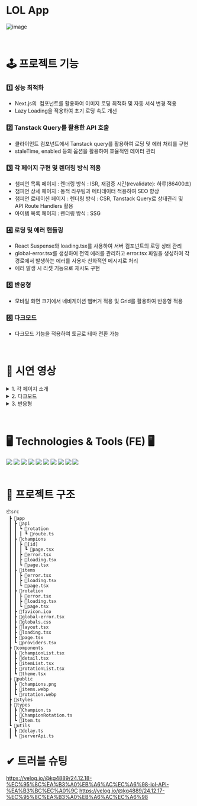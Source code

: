 # LOL App


![image](https://github.com/user-attachments/assets/20fb68c6-105f-44af-972d-77a3cbf3eff8)


<br/>

# 🕹️ 프로젝트 기능
### 1️⃣ 성능 최적화
- Next.js의 <image> 컴포넌트를 활용하여 이미지 로딩 최적화 및 자동 서식 변경 적용
- Lazy Loading을 적용하여 초기 로딩 속도 개선
  
### 2️⃣ Tanstack Query를 활용한 API 호출
- 클라이언트 컴포넌트에서 Tanstack query를 활용하여 로딩 및 에러 처리를 구현
- staleTime, enabled 등의 옵션을 활용하여 효율적인 데이터 관리
  
### 3️⃣ 각 페이지 구현 및 렌더링 방식 적용
- 챔피언 목록 페이지 : 렌더링 방식 : ISR, 재검증 시간(revalidate): 하루(86400초)
- 챔피언 상세 페이지 : 동적 라우팅과 메타데이터 적용하여 SEO 향상
- 챔피언 로테이션 페이지 : 렌더링 방식 : CSR, Tanstack Query로 상태관리 및 API Route Handlers 활용
- 아이템 목록 페이지 : 렌더링 방식 : SSG

### 4️⃣ 로딩 및 에러 핸들링
- React Suspense와 loading.tsx를 사용하여 서버 컴포넌트의 로딩 상태 관리
- global-error.tsx를 생성하여 전역 에러를 관리하고 error.tsx 파일을 생성하여 각 경로에서 발생하는 에러를 사용자 친화적인 메시지로 처리
- 에러 발생 시 리셋 기능으로 재시도 구현
  
### 5️⃣ 반응형
- 모바일 화면 크기에서 네비게이션 햄버거 적용 및 Grid를 활용하여 반응형 적용


### 6️⃣ 다크모드
- 다크모드 기능을 적용하여 토글로 테마 전환 가능

<br/>

# 🎥 시연 영상
<details>
<summary>1. 각 페이지 소개</summary>
<div markdown="1">

https://github.com/user-attachments/assets/a369a1c0-8c5b-4546-bae0-709c7b3c0bbe

</div>
</details>
<details>
<summary>2. 다크모드</summary>
<div markdown="1">
  
https://github.com/user-attachments/assets/856926c4-e17c-4d31-9e3c-496833960e90

</div>
</details>
<details>
<summary>3. 반응형</summary>
<div markdown="1">

https://github.com/user-attachments/assets/fcaf7470-9e4b-47a1-83f3-88cd45a3e4da


</div>
</details>

<br />

<br/>

# 🖥️ Technologies & Tools (FE) 🖥️
<div>
<img src="https://img.shields.io/badge/Javascript-F7DF1E?style=flat&logo=Javascript&logoColor=white" />
<img src="https://img.shields.io/badge/React-61DAFB?style=flat&logo=React&logoColor=white" />
<img src="https://img.shields.io/badge/Typescript-blue">
<img src="https://img.shields.io/badge/Next.js-black">
<img src="https://img.shields.io/badge/tanstackquery-orange">
<img src="https://img.shields.io/badge/tailwindcss-blue">
<img src="https://img.shields.io/badge/Vercel-000000?style=flat-square&logo=Vercel&logoColor=white"/>
<img src="https://img.shields.io/badge/Git-F05032?style=flat-square&logo=git&logoColor=white"/>
<img src="https://img.shields.io/badge/Github-181717?style=flat-square&logo=github&logoColor=white"/>
<img src="https://img.shields.io/badge/Notion-000000?style=flat-square&logo=Notion&logoColor=white"/>

</div>

<br/>

# 🌳 프로젝트 구조
```
📦src
 ┣ 📂app
 ┃ ┣ 📂api
 ┃ ┃ ┗ 📂rotation
 ┃ ┃ ┃ ┗ 📜route.ts
 ┃ ┣ 📂champions
 ┃ ┃ ┣ 📂[id]
 ┃ ┃ ┃ ┗ 📜page.tsx
 ┃ ┃ ┣ 📜error.tsx
 ┃ ┃ ┣ 📜loading.tsx
 ┃ ┃ ┗ 📜page.tsx
 ┃ ┣ 📂items
 ┃ ┃ ┣ 📜error.tsx
 ┃ ┃ ┣ 📜loading.tsx
 ┃ ┃ ┗ 📜page.tsx
 ┃ ┣ 📂rotation
 ┃ ┃ ┣ 📜error.tsx
 ┃ ┃ ┣ 📜loading.tsx
 ┃ ┃ ┗ 📜page.tsx
 ┃ ┣ 📜favicon.ico
 ┃ ┣ 📜global-error.tsx
 ┃ ┣ 📜globals.css
 ┃ ┣ 📜layout.tsx
 ┃ ┣ 📜loading.tsx
 ┃ ┣ 📜page.tsx
 ┃ ┗ 📜providers.tsx
 ┣ 📂components
 ┃ ┣ 📜championList.tsx
 ┃ ┣ 📜detail.tsx
 ┃ ┣ 📜itemList.tsx
 ┃ ┣ 📜rotationList.tsx
 ┃ ┗ 📜theme.tsx
 ┣ 📂public
 ┃ ┣ 📜champions.png
 ┃ ┣ 📜items.webp
 ┃ ┗ 📜rotation.webp
 ┣ 📂styles
 ┣ 📂types
 ┃ ┣ 📜Champion.ts
 ┃ ┣ 📜ChampionRotation.ts
 ┃ ┗ 📜Item.ts
 ┗ 📂utils
 ┃ ┣ 📜delay.ts
 ┃ ┗ 📜serverApi.ts
```

# ✔ 트러블 슈팅
https://velog.io/@kg4889/24.12.18-%EC%95%8C%EA%B3%A0%EB%A6%AC%EC%A6%98-lol-API-%EA%B3%BC%EC%A0%9C
https://velog.io/@kg4889/24.12.17-%EC%95%8C%EA%B3%A0%EB%A6%AC%EC%A6%98
